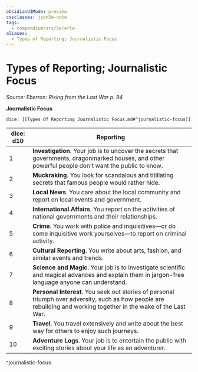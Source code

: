 ```yaml
---
obsidianUIMode: preview
cssclasses: json5e-note
tags:
  - compendium/src/5e/erlw
aliases:
  - Types of Reporting; Journalistic Focus
---
```

# Types of Reporting; Journalistic Focus
*Source: Eberron: Rising from the Last War p. 94* 

**Journalistic Focus**

`dice: [[Types Of Reporting Journalistic Focus.md#^journalistic-focus]]`

| dice: d10 | Reporting |
|-----------|-----------|
| 1 | **Investigation**. Your job is to uncover the secrets that governments, dragonmarked houses, and other powerful people don't want the public to know. |
| 2 | **Muckraking**. You look for scandalous and titillating secrets that famous people would rather hide. |
| 3 | **Local News**. You care about the local community and report on local events and government. |
| 4 | **International Affairs**. You report on the activities of national governments and their relationships. |
| 5 | **Crime**. You work with police and inquisitives—or do some inquisitive work yourselves—to report on criminal activity. |
| 6 | **Cultural Reporting**. You write about arts, fashion, and similar events and trends. |
| 7 | **Science and Magic**. Your job is to investigate scientific and magical advances and explain them in jargon-free language anyone can understand. |
| 8 | **Personal Interest**. You seek out stories of personal triumph over adversity, such as how people are rebuilding and working together in the wake of the Last War. |
| 9 | **Travel**. You travel extensively and write about the best way for others to enjoy such journeys. |
| 10 | **Adventure Logs**. Your job is to entertain the public with exciting stories about your life as an adventurer. |
^journalistic-focus
